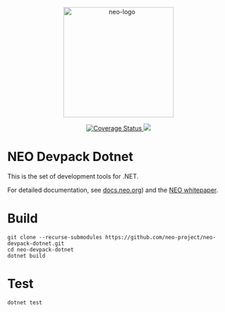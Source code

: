 <p align="center">
<a href="https://neo.org/">
      <img src="https://neo3.azureedge.net/images/logo%20files-dark.svg"
      width="250px" alt="neo-logo">
  </a>
</p>

<p align="center">
  <a href='https://coveralls.io/github/neo-project/neo-devpack-dotnet'>
    <img src='https://coveralls.io/repos/github/neo-project/neo-devpack-dotnet/badge.svg' alt='Coverage Status' />
  </a>
  <a href="https://github.com/neo-project/neo-devpack-dotnet/blob/master/LICENSE">
    <img src="https://img.shields.io/badge/license-MIT-blue.svg">
  </a>
</p>

# NEO Devpack Dotnet

This is the set of development tools for .NET.

For detailed documentation, see [docs.neo.org](https://docs.neo.org/docs/faq/basic.html)) and the [NEO whitepaper](https://docs.neo.org/docs/en-us/basic/whitepaper.html).

# Build

```shell
git clone --recurse-submodules https://github.com/neo-project/neo-devpack-dotnet.git
cd neo-devpack-dotnet
dotnet build
```

# Test

```shell
dotnet test
```
